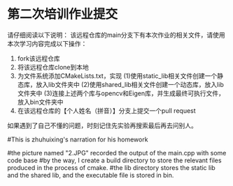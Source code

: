 # 第二次培训作业提交
请仔细阅读以下说明：
该远程仓库的main分支下有本次作业的相关文件，请使用本次学习内容完成以下操作：
1. fork该远程仓库
2. 将该远程仓库clone到本地
3. 为文件系统添加CMakeLists.txt，实现
(1)使用static_lib相关文件创建一个静态库，放入lib文件夹中
(2)使用shared_lib相关文件创建一个动态库，放入lib文件夹中
(3)连接上述两个库与opencv和Eigen库，并生成最终可执行文件，放入bin文件夹中
4. 在该远程仓库的【个人姓名（拼音）】分支上提交一个pull request

如果遇到了自己不懂的问题，时刻记住先实验再搜索最后再去问别人。

#This is zhuhuixing's narration for his homework

#the picture named "2.JPG" recorded the output of the main.cpp with some code base
#by the way, I create a build directory to store the relevant files produced in the process of cmake.
#the lib directory stores the static lib and the shared lib, and the executable file is stored in bin. 
